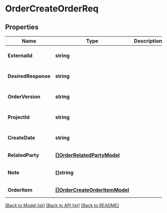 # OrderCreateOrderReq

## Properties
Name | Type | Description | Notes
------------ | ------------- | ------------- | -------------
**ExternalId** | **string** |  | [optional] [default to null]
**DesiredResponse** | **string** |  | [optional] [default to null]
**OrderVersion** | **string** |  | [optional] [default to null]
**ProjectId** | **string** |  | [optional] [default to null]
**CreateDate** | **string** |  | [optional] [default to null]
**RelatedParty** | [**[]OrderRelatedPartyModel**](orderRelatedPartyModel.md) |  | [default to null]
**Note** | **[]string** |  | [optional] [default to null]
**OrderItem** | [**[]OrderCreateOrderItemModel**](orderCreateOrderItemModel.md) |  | [default to null]

[[Back to Model list]](../README.md#documentation-for-models) [[Back to API list]](../README.md#documentation-for-api-endpoints) [[Back to README]](../README.md)

